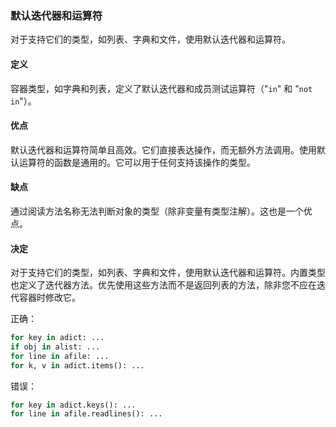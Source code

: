### 默认迭代器和运算符 

对于支持它们的类型，如列表、字典和文件，使用默认迭代器和运算符。

#### 定义 

容器类型，如字典和列表，定义了默认迭代器和成员测试运算符（"`in`" 和 "`not in`"）。

#### 优点 

默认迭代器和运算符简单且高效。它们直接表达操作，而无额外方法调用。使用默认运算符的函数是通用的。它可以用于任何支持该操作的类型。

#### 缺点 

通过阅读方法名称无法判断对象的类型（除非变量有类型注解）。这也是一个优点。

#### 决定 

对于支持它们的类型，如列表、字典和文件，使用默认迭代器和运算符。内置类型也定义了迭代器方法。优先使用这些方法而不是返回列表的方法，除非您不应在迭代容器时修改它。

正确：

```python
for key in adict: ...
if obj in alist: ...
for line in afile: ...
for k, v in adict.items(): ...
```

错误：

```python
for key in adict.keys(): ...
for line in afile.readlines(): ...
```
